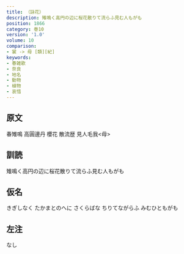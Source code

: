 ```yaml
---
title: （詠花）
description: 雉鳴く高円の辺に桜花散りて流らふ見む人もがも
position: 1866
category: 巻10
version: '1.0'
volume: 10
comparison:
- 裳 -> 母 [類][紀]
keywords:
- 春雑歌
- 奈良
- 地名
- 動物
- 植物
- 哀惜
---
```


## 原文

春雉鳴 高圓邊丹 櫻花 散流歴 見人毛我<母>

## 訓読

雉鳴く高円の辺に桜花散りて流らふ見む人もがも

## 仮名

きぎしなく たかまとのへに さくらばな ちりてながらふ みむひともがも

## 左注

なし
